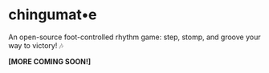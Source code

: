 # chingumat•e
An open-source foot-controlled rhythm game: step, stomp, and groove your way to victory! 🎶

**[MORE COMING SOON!]**
